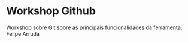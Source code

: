# Workshop Github
Workshop sobre Git sobre as principais funcionalidades da ferramenta.
Felipe Arruda
